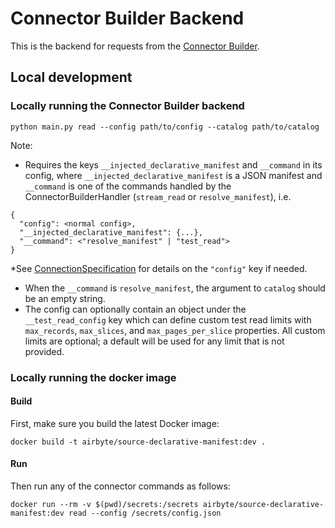 # Connector Builder Backend

This is the backend for requests from the
[Connector Builder](https://docs.airbyte.com/connector-development/connector-builder-ui/overview/).

## Local development

### Locally running the Connector Builder backend

```
python main.py read --config path/to/config --catalog path/to/catalog
```

Note:

- Requires the keys `__injected_declarative_manifest` and `__command` in its config, where
  `__injected_declarative_manifest` is a JSON manifest and `__command` is one of the commands
  handled by the ConnectorBuilderHandler (`stream_read` or `resolve_manifest`), i.e.

```
{
  "config": <normal config>,
  "__injected_declarative_manifest": {...},
  "__command": <"resolve_manifest" | "test_read">
}
```

\*See
[ConnectionSpecification](https://docs.airbyte.com/understanding-airbyte/airbyte-protocol/#actor-specification)
for details on the `"config"` key if needed.

- When the `__command` is `resolve_manifest`, the argument to `catalog` should be an empty string.
- The config can optionally contain an object under the `__test_read_config` key which can define
  custom test read limits with `max_records`, `max_slices`, and `max_pages_per_slice` properties.
  All custom limits are optional; a default will be used for any limit that is not provided.

### Locally running the docker image

#### Build

First, make sure you build the latest Docker image:

```
docker build -t airbyte/source-declarative-manifest:dev .
```

#### Run

Then run any of the connector commands as follows:

```
docker run --rm -v $(pwd)/secrets:/secrets airbyte/source-declarative-manifest:dev read --config /secrets/config.json
```
